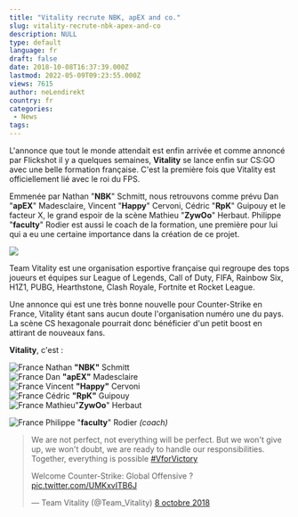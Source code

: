 ```yaml
---
title: "Vitality recrute NBK, apEX and co."
slug: vitality-recrute-nbk-apex-and-co
description: NULL
type: default
language: fr
draft: false
date: 2018-10-08T16:37:39.000Z
lastmod: 2022-05-09T09:23:55.000Z
views: 7615
author: neLendirekt
country: fr
categories:
 - News
tags:
---
```

L'annonce que tout le monde attendait est enfin arrivée et comme annoncé par Flickshot il y a quelques semaines, **Vitality** se lance enfin sur CS:GO avec une belle formation française. C'est la première fois que Vitality est officiellement lié avec le roi du FPS. 

Emmenée par Nathan "**NBK**" Schmitt, nous retrouvons comme prévu Dan "**apEX**" Madesclaire, Vincent "**Happy**" Cervoni, Cédric "**RpK**" Guipouy et le facteur X, le grand espoir de la scène Mathieu "**ZywOo**" Herbaut. Philippe "**faculty**" Rodier est aussi le coach de la formation, une première pour lui qui a eu une certaine importance dans la création de ce projet.

![](https://flickshot-ue.s3.eu-west-2.amazonaws.com/flickshot/article/5bbb4997627da/images/VLviZ7OnMBaOsD0ch7Kc4zCl4Z5duFWVLH4fUhhG.png)

Team Vitality est une organisation esportive française qui regroupe des tops joueurs et équipes sur League of Legends, Call of Duty, FIFA, Rainbow Six, H1Z1, PUBG, Hearthstone, Clash Royale, Fortnite et Rocket League.

Une annonce qui est une très bonne nouvelle pour Counter-Strike en France, Vitality étant sans aucun doute l'organisation numéro une du pays. La scène CS hexagonale pourrait donc bénéficier d'un petit boost en attirant de nouveaux fans.

**Vitality**, c'est : 

![France](/images/countries/fr.svg)⁠ Nathan **"NBK"** Schmitt  
![France](/images/countries/fr.svg)⁠ Dan **"apEX"** Madesclaire  
![France](/images/countries/fr.svg)⁠ Vincent **"Happy"** Cervoni  
![France](/images/countries/fr.svg)⁠ Cédric **"RpK"** Guipouy  
![France](/images/countries/fr.svg)⁠ Mathieu"**ZywOo**" Herbaut

![France](/images/countries/fr.svg)⁠ Philippe "**faculty**" Rodier _(coach)_

> We are not perfect, not everything will be perfect. But we won't give up, we won't doubt, we are ready to handle our responsibilities. Together, everything is possible [#VforVictory](https://twitter.com/hashtag/VforVictory?src=hash&ref%5Fsrc=twsrc%5Etfw)  
>  
> Welcome Counter-Strike: Global Offensive ? [pic.twitter.com/UMKxvITB6J](https://t.co/UMKxvITB6J)
> 
> — Team Vitality (@Team\_Vitality) [8 octobre 2018](https://twitter.com/Team%5FVitality/status/1049336696578428928?ref%5Fsrc=twsrc%5Etfw)
